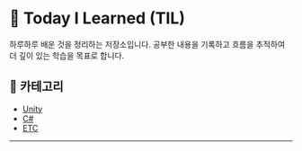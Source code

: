 # 📝 Today I Learned (TIL)

하루하루 배운 것을 정리하는 저장소입니다.
공부한 내용을 기록하고 흐름을 추적하여 더 깊이 있는 학습을 목표로 합니다.

## 📁 카테고리

- [Unity](./Unity)
- [C#](./C#)
- [ETC](./ETC)

---

